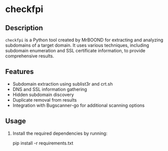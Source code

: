 # checkfpi

## Description
`checkfpi` is a Python tool created by MrBOOND for extracting and analyzing subdomains of a target domain. It uses various techniques, including subdomain enumeration and SSL certificate information, to provide comprehensive results.

## Features
- Subdomain extraction using sublist3r and crt.sh
- DNS and SSL information gathering
- Hidden subdomain discovery
- Duplicate removal from results
- Integration with Bugscanner-go for additional scanning options

## Usage
1. Install the required dependencies by running:
   
   pip install -r requirements.txt
